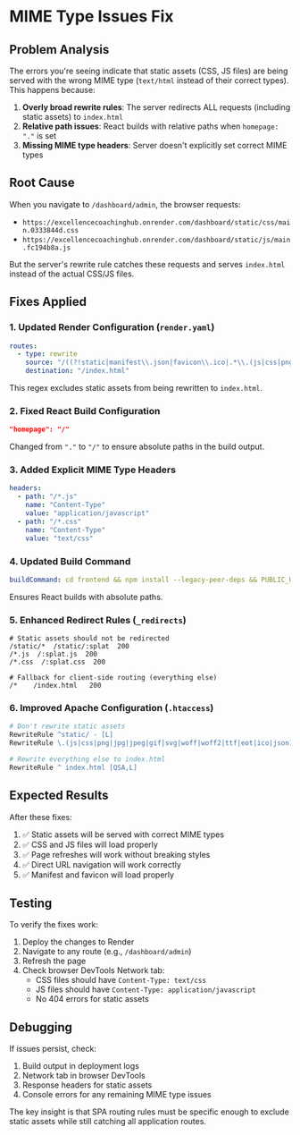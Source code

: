 # MIME Type Issues Fix

## Problem Analysis

The errors you're seeing indicate that static assets (CSS, JS files) are being served with the wrong MIME type (`text/html` instead of their correct types). This happens because:

1. **Overly broad rewrite rules**: The server redirects ALL requests (including static assets) to `index.html`
2. **Relative path issues**: React builds with relative paths when `homepage: "."` is set
3. **Missing MIME type headers**: Server doesn't explicitly set correct MIME types

## Root Cause

When you navigate to `/dashboard/admin`, the browser requests:
- `https://excellencecoachinghub.onrender.com/dashboard/static/css/main.0333844d.css`
- `https://excellencecoachinghub.onrender.com/dashboard/static/js/main.fc194b8a.js`

But the server's rewrite rule catches these requests and serves `index.html` instead of the actual CSS/JS files.

## Fixes Applied

### 1. Updated Render Configuration (`render.yaml`)
```yaml
routes:
  - type: rewrite
    source: "/((?!static|manifest\\.json|favicon\\.ico|.*\\.(js|css|png|jpg|jpeg|gif|svg|woff|woff2|ttf|eot|ico)).*)$"
    destination: "/index.html"
```

This regex excludes static assets from being rewritten to `index.html`.

### 2. Fixed React Build Configuration
```json
"homepage": "/"
```

Changed from `"."` to `"/"` to ensure absolute paths in the build output.

### 3. Added Explicit MIME Type Headers
```yaml
headers:
  - path: "/*.js"
    name: "Content-Type"
    value: "application/javascript"
  - path: "/*.css"
    name: "Content-Type"
    value: "text/css"
```

### 4. Updated Build Command
```yaml
buildCommand: cd frontend && npm install --legacy-peer-deps && PUBLIC_URL=/ npm run build
```

Ensures React builds with absolute paths.

### 5. Enhanced Redirect Rules (`_redirects`)
```
# Static assets should not be redirected
/static/*  /static/:splat  200
/*.js  /:splat.js  200
/*.css  /:splat.css  200

# Fallback for client-side routing (everything else)
/*    /index.html   200
```

### 6. Improved Apache Configuration (`.htaccess`)
```apache
# Don't rewrite static assets
RewriteRule ^static/ - [L]
RewriteRule \.(js|css|png|jpg|jpeg|gif|svg|woff|woff2|ttf|eot|ico|json)$ - [L]

# Rewrite everything else to index.html
RewriteRule ^ index.html [QSA,L]
```

## Expected Results

After these fixes:
1. ✅ Static assets will be served with correct MIME types
2. ✅ CSS and JS files will load properly
3. ✅ Page refreshes will work without breaking styles
4. ✅ Direct URL navigation will work correctly
5. ✅ Manifest and favicon will load properly

## Testing

To verify the fixes work:
1. Deploy the changes to Render
2. Navigate to any route (e.g., `/dashboard/admin`)
3. Refresh the page
4. Check browser DevTools Network tab:
   - CSS files should have `Content-Type: text/css`
   - JS files should have `Content-Type: application/javascript`
   - No 404 errors for static assets

## Debugging

If issues persist, check:
1. Build output in deployment logs
2. Network tab in browser DevTools
3. Response headers for static assets
4. Console errors for any remaining MIME type issues

The key insight is that SPA routing rules must be specific enough to exclude static assets while still catching all application routes.